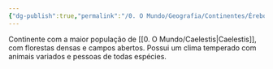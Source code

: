```yaml
---
{"dg-publish":true,"permalink":"/0. O Mundo/Geografia/Continentes/Érebos/","updated":"2025-06-15T19:42:29.015-03:00"}
---
```


Continente com a maior população de [[0. O Mundo/Caelestis\|Caelestis]], com florestas densas e campos abertos. Possui um clima temperado com animais variados e pessoas de todas espécies.